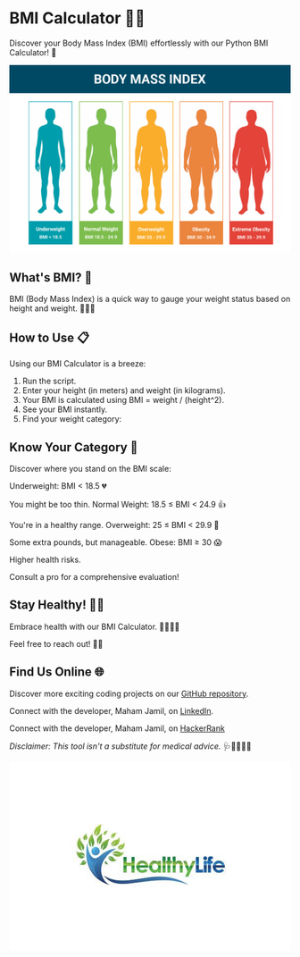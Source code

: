 # BMI Calculator 📏🧮

Discover your Body Mass Index (BMI) effortlessly with our Python BMI Calculator! 🚀

![BMI Calculator](body-mass-index-bmi-chart.png)

## What's BMI? 🤔

BMI (Body Mass Index) is a quick way to gauge your weight status based on height and weight. 🏋️‍♀️🍔

## How to Use 📋

Using our BMI Calculator is a breeze:

1.  Run the script.
2.  Enter your height (in meters) and weight (in kilograms).
3.  Your BMI is calculated using BMI = weight / (height^2).
4.  See your BMI instantly.
5.  Find your weight category:

## Know Your Category 🤔
Discover where you stand on the BMI scale:

Underweight: BMI < 18.5 💔

You might be too thin.
Normal Weight: 18.5 ≤ BMI < 24.9 👍

You're in a healthy range.
Overweight: 25 ≤ BMI < 29.9 🙁

Some extra pounds, but manageable.
Obese: BMI ≥ 30 😱

Higher health risks.

Consult a pro for a comprehensive evaluation!

## Stay Healthy! 🥗💪

Embrace health with our BMI Calculator. 🥦🏃‍♀️💕

Feel free to reach out! 💬👥

## Find Us Online 🌐

Discover more exciting coding projects on our [GitHub repository](https://github.com/Maham-j).

Connect with the developer, Maham Jamil, on [LinkedIn](https://www.linkedin.com/in/maham-jamil-268584267).

Connect with the developer, Maham Jamil, on [HackerRank](https://www.hackerrank.com/maham_jamil)


*Disclaimer: This tool isn't a substitute for medical advice.* 🩺👨‍⚕️👩‍⚕️

![Healthy Lifestyle](healthy-life.png)
